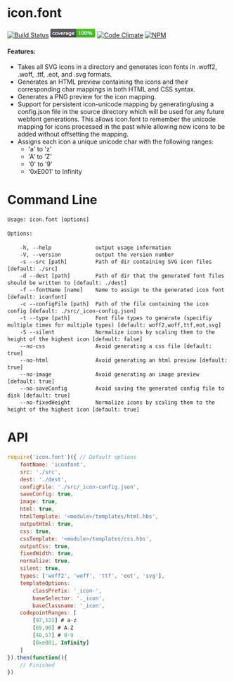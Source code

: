 # icon.font
[![Build Status](https://travis-ci.org/danielkalen/icon.font.svg?branch=master)](https://travis-ci.org/danielkalen/icon.font)
[![Coverage](.config/badges/coverage.png?raw=true)](https://github.com/danielkalen/icon.font)
[![Code Climate](https://codeclimate.com/github/danielkalen/icon.font/badges/gpa.svg)](https://codeclimate.com/github/danielkalen/icon.font)
[![NPM](https://img.shields.io/npm/v/icon.font.svg)](https://npmjs.com/package/icon.font)

#### Features:
- Takes all SVG icons in a directory and generates icon fonts in .woff2, .woff, .ttf, .eot, and .svg formats.
- Generates an HTML preview containing the icons and their corresponding char mappings in both HTML and CSS syntax.
- Generates a PNG preview for the icon mapping.
- Support for persistent icon-unicode mapping by generating/using a config.json file in the source directory which will be used for any future webfont generations. This allows icon.font to remember the unicode mapping for icons processed in the past while allowing new icons to be added without offsetting the mapping.
- Assigns each icon a unique unicode char with the following ranges:
    - 'a' to 'z'
    - 'A' to 'Z'
    - '0' to '9'
    - '0xE001' to Infinity

# Command Line
```
Usage: icon.font [options]

Options:

    -h, --help              output usage information
    -V, --version           output the version number
    -s --src [path]         Path of dir containing SVG icon files [default: ./src]
    -d --dest [path]        Path of dir that the generated font files should be written to [default: ./dest]
    -f --fontName [name]    Name to assign to the generated icon font [default: iconfont]
    -c --configFile [path]  Path of the file containing the icon config [default: ./src/_icon-config.json]
    -t --type [path]        Font file types to generate (specifiy multiple times for multiple types) [default: woff2,woff,ttf,eot,svg]
    -S --silent             Normalize icons by scaling them to the height of the highest icon [default: false]
    --no-css                Avoid generating a css file [default: true]
    --no-html               Avoid generating an html preview [default: true]
    --no-image              Avoid generating an image preview [default: true]
    --no-saveConfig         Avoid saving the generated config file to disk [default: true]
    --no-fixedHeight        Normalize icons by scaling them to the height of the highest icon [default: true]
```


# API
```javascript
require('icon.font')({ // Default options
    fontName: 'iconfont',
    src: './src',
    dest: './dest',
    configFile: './src/_icon-config.json',
    saveConfig: true,
    image: true,
    html: true,
    htmlTemplate: '<module>/templates/html.hbs',
    outputHtml: true,
    css: true,
    cssTemplate: '<module>/templates/css.hbs',
    outputCss: true,
    fixedWidth: true,
    normalize: true,
    silent: true,
    types: ['woff2', 'woff', 'ttf', 'eot', 'svg'],
    templateOptions:
        classPrefix: '_icon-',
        baseSelector: '._icon',
        baseClassname: '_icon',
    codepointRanges: [
        [97,122] # a-z
        [65,90] # A-Z
        [48,57] # 0-9
        [0xe001, Infinity]
    ]
}).then(function(){
    // Finished
})
```


